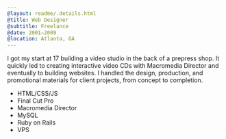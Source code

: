 ```yaml
---
@layout: readme/.details.html
@title: Web Designer
@subtitle: Freelance
@date: 2001–2009
@location: Atlanta, GA
---
```

<!-- Dec 01 - Aug 09 -->

I got my start at 17 building a video studio in the back of a prepress shop.
It quickly led to creating interactive video CDs with Macromedia Director and
eventually to building websites. I handled the design, production, and
promotional materials for client projects, from concept to completion.

- HTML/CSS/JS
- Final Cut Pro
- Macromedia Director
- MySQL
- Ruby on Rails
- VPS
